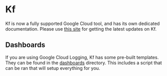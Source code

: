 # Kf

Kf is now a fully supported Google Cloud tool, and has its own dedicated
documentation. Please use [this
site](https://cloud.google.com/migrate/kf/docs) for getting the latest updates
on Kf.

## Dashboards

If you are using Google Cloud Logging, Kf has some pre-built templates. They can
be found in the [dashboards](dashboards) directory. This includes a script
that can be ran that will setup everything for you.
